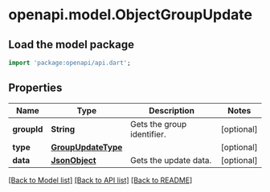 # openapi.model.ObjectGroupUpdate

## Load the model package
```dart
import 'package:openapi/api.dart';
```

## Properties
Name | Type | Description | Notes
------------ | ------------- | ------------- | -------------
**groupId** | **String** | Gets the group identifier. | [optional] 
**type** | [**GroupUpdateType**](GroupUpdateType.md) |  | [optional] 
**data** | [**JsonObject**](.md) | Gets the update data. | [optional] 

[[Back to Model list]](../README.md#documentation-for-models) [[Back to API list]](../README.md#documentation-for-api-endpoints) [[Back to README]](../README.md)


